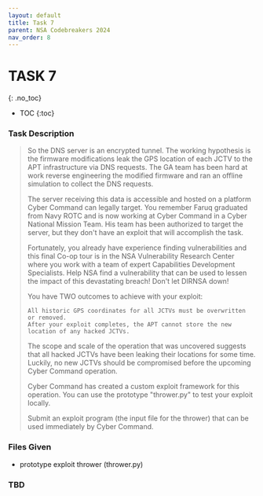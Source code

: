 ```yaml
---
layout: default
title: Task 7
parent: NSA Codebreakers 2024
nav_order: 8
---
```


# TASK 7
{: .no_toc}
- TOC
{:toc}

### Task Description
>  So the DNS server is an encrypted tunnel. The working hypothesis is the firmware modifications leak the GPS location of each JCTV to the APT infrastructure via DNS requests. The GA team has been hard at work reverse engineering the modified firmware and ran an offline simulation to collect the DNS requests.
> 
> The server receiving this data is accessible and hosted on a platform Cyber Command can legally target. You remember Faruq graduated from Navy ROTC and is now working at Cyber Command in a Cyber National Mission Team. His team has been authorized to target the server, but they don't have an exploit that will accomplish the task.
> 
> Fortunately, you already have experience finding vulnerabilities and this final Co-op tour is in the NSA Vulnerability Research Center where you work with a team of expert Capabilities Development Specialists. Help NSA find a vulnerability that can be used to lessen the impact of this devastating breach! Don't let DIRNSA down!
> 
> You have TWO outcomes to achieve with your exploit:
> 
>     All historic GPS coordinates for all JCTVs must be overwritten or removed.
>     After your exploit completes, the APT cannot store the new location of any hacked JCTVs.
> 
> The scope and scale of the operation that was uncovered suggests that all hacked JCTVs have been leaking their locations for some time. Luckily, no new JCTVs should be compromised before the upcoming Cyber Command operation.
> 
> Cyber Command has created a custom exploit framework for this operation. You can use the prototype "thrower.py" to test your exploit locally.
> 
> Submit an exploit program (the input file for the thrower) that can be used immediately by Cyber Command. 

### Files Given
- prototype exploit thrower (thrower.py)

### TBD